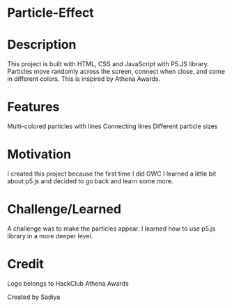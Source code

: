 # Particle-Effect

# Description
This project is built with HTML, CSS and JavaScript with P5.JS library.
Particles move randomly across the screen, connect when close, and come in different colors.
This is inspired by Athena Awards.

# Features
Multi-colored particles with lines
Connecting lines
Different particle sizes

# Motivation
I created this project because the first time I did GWC I learned a little bit about p5.js and decided to go back and learn some more.

# Challenge/Learned
A challenge was to make the particles appear.
I learned how to use p5.js library in a more deeper level.

# Credit
Logo belongs to HackClub Athena Awards

Created by Sadiya
